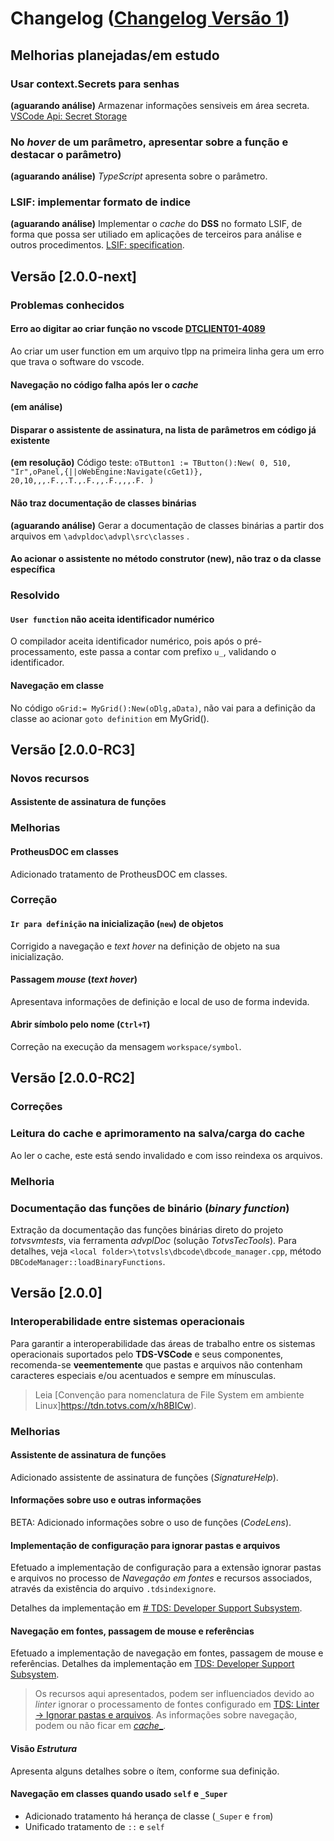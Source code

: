 # Changelog ([Changelog Versão 1](CHANGELOG-V1.md))

## Melhorias planejadas/em estudo

### Usar context.Secrets para senhas

**(aguarando análise)**
Armazenar informações sensiveis em área secreta. [VSCode Api: Secret Storage](https://code.visualstudio.com/api/references/vscode-api#SecretStorage)

### No _hover_ de um parâmetro, apresentar sobre a função e destacar o parâmetro)

**(aguarando análise)**
*TypeScript* apresenta sobre o parâmetro.

### LSIF: implementar formato de indice

**(aguarando análise)**
Implementar o _cache_ do **DSS** no formato LSIF, de forma que possa ser utiliado em aplicações de terceiros para análise e outros procedimentos. [LSIF: specification](https://microsoft.github.io/language-server-protocol/specifications/lsif/0.6.0/specification/).

## Versão [2.0.0-next]

### Problemas conhecidos

#### Erro ao digitar ao criar função no vscode [DTCLIENT01-4089](https://jiraproducao.totvs.com.br/browse/DTCLIENT01-4089)

Ao criar um user function em um arquivo tlpp na primeira linha gera um erro que trava o software do vscode.

#### Navegação no código falha após ler o *cache*

**(em análise)**

#### Disparar o assistente de assinatura, na lista de parâmetros em código já existente

**(em resolução)**
Código teste: ``oTButton1 := TButton():New( 0, 510, "Ir",oPanel,{||oWebEngine:Navigate(cGet1)}, 20,10,,,.F.,.T.,.F.,,.F.,,,.F. )``

#### Não traz documentação de classes binárias

**(aguarando análise)**
Gerar a documentação de classes binárias a partir dos arquivos em ``\advpldoc\advpl\src\classes``
.

#### Ao acionar o assistente no método construtor (new), não traz o da classe específica

### Resolvido

#### ``User function`` não aceita identificador numérico

O compilador aceita identificador numérico, pois após o pré-processamento, este passa a contar com prefixo ``u_``, validando o identificador.

#### Navegação em classe

No código ``oGrid:= MyGrid():New(oDlg,aData)``, não vai para a definição da classe ao acionar ``goto definition`` em MyGrid().

## Versão [2.0.0-RC3]

### Novos recursos

#### Assistente de assinatura de funções

### Melhorias

#### ProtheusDOC em classes

Adicionado tratamento de ProtheusDOC em classes.

### Correção

#### ``Ir para definição`` na inicialização (``new``) de objetos

Corrigido a navegação e _text hover_ na definição de objeto na sua inicialização.

#### Passagem _mouse_ (_text hover_)

Apresentava informações de definição e local de uso de forma indevida.

#### Abrir símbolo pelo nome (``Ctrl+T``)

Correção na execução da mensagem ``workspace/symbol``.

## Versão [2.0.0-RC2]

### Correções

### Leitura do cache e aprimoramento na salva/carga do cache

Ao ler o cache, este está sendo invalidado e com isso reindexa os arquivos.

### Melhoria

### Documentação das funções de binário (_binary function_)

Extração da documentação das funções binárias direto do projeto _totvsvmtests_, via ferramenta _advplDoc_ (solução _TotvsTecTools_).
Para detalhes, veja ``<local folder>\totvsls\dbcode\dbcode_manager.cpp``, método ``DBCodeManager::loadBinaryFunctions``.

## Versão [2.0.0]

### Interoperabilidade entre sistemas operacionais

Para garantir a interoperabilidade das áreas de trabalho entre os sistemas operacionais suportados pelo **TDS-VSCode** e seus componentes, recomenda-se **veementemente** que pastas e arquivos não contenham caracteres especiais e/ou acentuados e sempre em mínusculas.

> Leia [Convenção para nomenclatura de File System em ambiente Linux]<https://tdn.totvs.com/x/h8BICw>).

### Melhorias

#### Assistente de assinatura de funções

Adicionado assistente de assinatura de funções (_SignatureHelp_).

#### Informações sobre uso e outras informações

BETA: Adicionado informações sobre o uso de funções (_CodeLens_).

#### Implementação de configuração para ignorar pastas e arquivos

Efetuado a implementação de configuração para a extensão ignorar pastas e arquivos no processo de _Navegação em fontes_ e recursos associados, através da existência do arquivo `.tdsindexignore`.

Detalhes da implementação em [# TDS: Developer Support Subsystem](docs/dss.md#ignore).

#### Navegação em fontes, passagem de mouse e referências

Efetuado a implementação de navegação em fontes, passagem de mouse e referências.
Detalhes da implementação em [TDS: Developer Support Subsystem](docs/dss.md).

> Os recursos aqui apresentados, podem ser influenciados devido ao _linter_ ignorar o processamento de fontes configurado em [TDS: Linter -> Ignorar pastas e arquivos](docs/linter.md#tdsignore).
> As informações sobre navegação, podem ou não ficar em [_cache__](docs/dss.md#cache).

#### Visão _Estrutura_

Apresenta alguns detalhes sobre o ítem, conforme sua definição.

#### Navegação em classes quando usado `self` e `_Super`

- Adicionado tratamento há herança de classe (`_Super` e `from`)
- Unificado tratamento de `::` e `self`
